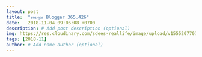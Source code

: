 ```yaml
---
layout: post
title:  "ขอบคุณ Blogger 365.426"
date:   2018-11-04 09:06:08 +0700
description: # Add post description (optional)
img: https://res.cloudinary.com/sdees-reallife/image/upload/v1555207707/Screenshot_from_2019-04-14_09-06-54.png # Add image post (optional)
tags: [2018-11]
author: # Add name author (optional)
---
```

